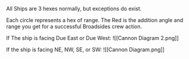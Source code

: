 All Ships are 3 hexes normally, but exceptions do exist.

Each circle represents a hex of range.  The Red is the addition angle and range you get for a successful Broadsides crew action.

If The ship is facing Due East or Due West:
![[Cannon Diagram 2.png]]

If the ship is facing NE, NW, SE, or SW:
![[Cannon Diagram.png]]
